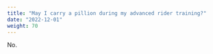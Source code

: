 ```yaml
---
title: "May I carry a pillion during my advanced rider training?"
date: "2022-12-01"
weight: 70
---
```


No.